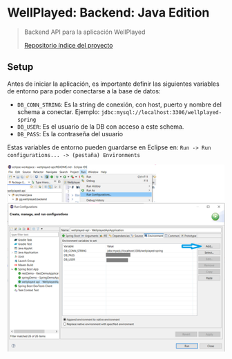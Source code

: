 # WellPlayed: Backend: Java Edition

> Backend API para la aplicación WellPlayed
>
> [Repositorio índice del proyecto](https://github.com/Maig0l/proyecto-dsw)

## Setup

Antes de iniciar la aplicación, es importante definir las siguientes variables de entorno para poder conectarse a la base de datos:
- `DB_CONN_STRING`: Es la string de conexión, con host, puerto y nombre del schema a conectar. Ejemplo: `jdbc:mysql://localhost:3306/wellplayed-spring`
- `DB_USER`: Es el usuario de la DB con acceso a este schema.
- `DB_PASS`: Es la contraseña del usuario

Estas variables de entorno pueden guardarse en Eclipse en: `Run -> Run configurations... -> (pestaña) Environments`

![Env config](envconfig.png)